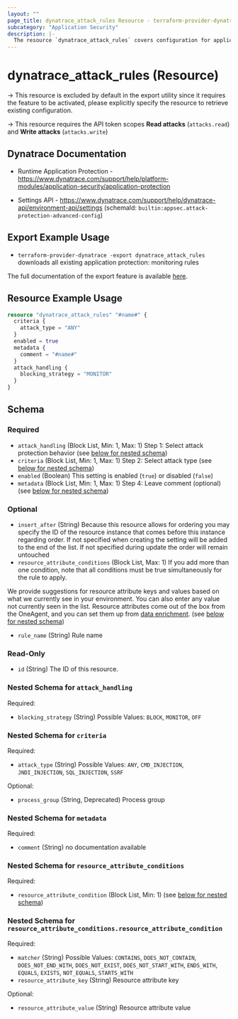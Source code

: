 ```yaml
---
layout: ""
page_title: dynatrace_attack_rules Resource - terraform-provider-dynatrace"
subcategory: "Application Security"
description: |-
  The resource `dynatrace_attack_rules` covers configuration for application protection: monitoring rules
---
```


# dynatrace_attack_rules (Resource)

-> This resource is excluded by default in the export utility since it requires the feature to be activated, please explicitly specify the resource to retrieve existing configuration.

-> This resource requires the API token scopes **Read attacks** (`attacks.read`) and **Write attacks** (`attacks.write`)

## Dynatrace Documentation

- Runtime Application Protection - https://www.dynatrace.com/support/help/platform-modules/application-security/application-protection

- Settings API - https://www.dynatrace.com/support/help/dynatrace-api/environment-api/settings (schemaId: `builtin:appsec.attack-protection-advanced-config`)

## Export Example Usage

- `terraform-provider-dynatrace -export dynatrace_attack_rules` downloads all existing application protection: monitoring rules

The full documentation of the export feature is available [here](https://dt-url.net/h203qmc).

## Resource Example Usage

```terraform
resource "dynatrace_attack_rules" "#name#" {
  criteria {
    attack_type = "ANY"
  }
  enabled = true
  metadata {
    comment = "#name#"
  }
  attack_handling {
    blocking_strategy = "MONITOR"
  }
}
```

<!-- schema generated by tfplugindocs -->
## Schema

### Required

- `attack_handling` (Block List, Min: 1, Max: 1) Step 1: Select attack protection behavior (see [below for nested schema](#nestedblock--attack_handling))
- `criteria` (Block List, Min: 1, Max: 1) Step 2: Select attack type (see [below for nested schema](#nestedblock--criteria))
- `enabled` (Boolean) This setting is enabled (`true`) or disabled (`false`)
- `metadata` (Block List, Min: 1, Max: 1) Step 4: Leave comment (optional) (see [below for nested schema](#nestedblock--metadata))

### Optional

- `insert_after` (String) Because this resource allows for ordering you may specify the ID of the resource instance that comes before this instance regarding order. If not specified when creating the setting will be added to the end of the list. If not specified during update the order will remain untouched
- `resource_attribute_conditions` (Block List, Max: 1) If you add more than one condition, note that all conditions must be true simultaneously for the rule to apply.

We provide suggestions for resource attribute keys and values based on what we currently see in your environment. You can also enter any value not currently seen in the list. Resource attributes come out of the box from the OneAgent, and you can set them up from [data enrichment](https://docs.dynatrace.com/docs/extend-dynatrace/extend-data). (see [below for nested schema](#nestedblock--resource_attribute_conditions))
- `rule_name` (String) Rule name

### Read-Only

- `id` (String) The ID of this resource.

<a id="nestedblock--attack_handling"></a>
### Nested Schema for `attack_handling`

Required:

- `blocking_strategy` (String) Possible Values: `BLOCK`, `MONITOR`, `OFF`


<a id="nestedblock--criteria"></a>
### Nested Schema for `criteria`

Required:

- `attack_type` (String) Possible Values: `ANY`, `CMD_INJECTION`, `JNDI_INJECTION`, `SQL_INJECTION`, `SSRF`

Optional:

- `process_group` (String, Deprecated) Process group


<a id="nestedblock--metadata"></a>
### Nested Schema for `metadata`

Required:

- `comment` (String) no documentation available


<a id="nestedblock--resource_attribute_conditions"></a>
### Nested Schema for `resource_attribute_conditions`

Required:

- `resource_attribute_condition` (Block List, Min: 1) (see [below for nested schema](#nestedblock--resource_attribute_conditions--resource_attribute_condition))

<a id="nestedblock--resource_attribute_conditions--resource_attribute_condition"></a>
### Nested Schema for `resource_attribute_conditions.resource_attribute_condition`

Required:

- `matcher` (String) Possible Values: `CONTAINS`, `DOES_NOT_CONTAIN`, `DOES_NOT_END_WITH`, `DOES_NOT_EXIST`, `DOES_NOT_START_WITH`, `ENDS_WITH`, `EQUALS`, `EXISTS`, `NOT_EQUALS`, `STARTS_WITH`
- `resource_attribute_key` (String) Resource attribute key

Optional:

- `resource_attribute_value` (String) Resource attribute value
 